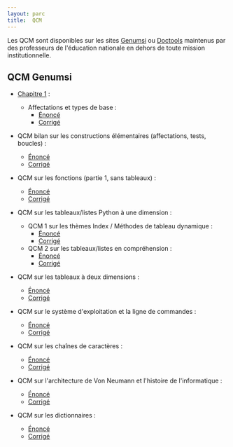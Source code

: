 ```yaml
---
layout: parc
title:  QCM
---
```



Les QCM sont disponibles sur les sites [Genumsi](https://genumsi.inria.fr)  ou [Doctools](http://https://doctools.dgpad.net) maintenus par des professeurs de l'éducation nationale en dehors de toute mission institutionnelle. 


## QCM Genumsi 


* [Chapitre 1](chapitre1.md) :
    * Affectations et types de base :
      * [Énoncé](https://genumsi.inria.fr/qcm.php?h=e74b6446b2fb9380f06fe87ff3289bf4>)
      * [Corrigé](https://genumsi.inria.fr/qcm-corrige.php?cle=MTg7MTExOzEzNTsxMjE7MTM4MjsxMzgz>)

* QCM bilan sur les constructions élémentaires (affectations, tests, boucles) :
    * [Énoncé](https://genumsi.inria.fr/qcm.php?h=74f0a61998145ab12b8d2824c13d1e1a)
    * [Corrigé](https://genumsi.inria.fr/qcm-corrige.php?cle=MTg7MTk7MjM7MjQ7MjU7MjY7Mjc7NDQ7NDU7NDY7NTQ7MTIxOzEzNjsxNDA7MTgyOzIxMjszNjY7MzgzOzM4NDszODU=)

* QCM sur les fonctions (partie 1, sans tableaux) :
    * [Énoncé](https://genumsi.inria.fr/qcm.php?h=b8fc2a0db42e73eb293891e24c349d08)
    * [Corrigé](https://genumsi.inria.fr/qcm-corrige.php?cle=NDE7NDI7NDM7NDg7NTQ7MTM4OzE3ODsyMDU7MjA5OzIxMjsyMTM7MzAwOzM4MjszOTg7NDkzOzQ5NDs0OTU=)

* QCM sur les tableaux/listes Python à une dimension :
    * QCM 1 sur les thèmes Index / Méthodes de tableau dynamique :
        *  [Énoncé](https://genumsi.inria.fr/qcm.php?h=45405b2f41716ea7ea773a4e3d3f7177)
        *  [Corrigé](https://genumsi.inria.fr/qcm-corrige.php?cle=Mjg7MTE1OzE0NTsxNDY7Mjc1OzI3ODsyNzk7MzI0OzQ2Njs0NzA7MTM2MTsxMzc0OzEzOTE7MTM5MjsxMzkzOzEzOTQ7MTM5NTsxMzk2OzE0Mjc=)
    * QCM 2 sur les tableaux/listes en compréhension :
        *  [Énoncé](https://genumsi.inria.fr/qcm.php?h=66f6a8ff3099844f78f411bd489183ba)
        *  [Corrigé](https://genumsi.inria.fr/qcm-corrige.php?cle=MTE4OzExOTsxNDE7MTQ3OzIxNzsyNjY7Mjc2OzMwMjszMDY7MzIzOzMyNTszMjY7NDMxOzQzMjs0MzM7NDM0OzQzNTs0MzY7NDM3OzQ0MDsxMzc2)

* QCM sur les tableaux à deux dimensions :
    * [Énoncé](https://genumsi.inria.fr/qcm.php?h=24a7b78df2ca32192ec7ef53f5d7b6b5)
    * [Corrigé](https://genumsi.inria.fr/qcm-corrige.php?cle=MTUwOzI3MjsyNzM7Mjc0OzMxMjszMzk7Mzk5OzQyNjs0Njc7NDcxOzEzMzA7MTM3NjsxNDI4OzE0Mjk=)

* QCM sur le système d'exploitation et la ligne de commandes : 
    * [Énoncé](https://genumsi.inria.fr/qcm.php?h=629a91f29647762dda098d895fcb2d33)
    * [Corrigé](https://genumsi.inria.fr/qcm-corrige.php?cle=MTA7MTI3OzIzMTsyMzI7MzY5OzQxNjs0MTc7NDE4OzQxOTs0MjA7NDIyOzQyNDs0NDM7NDQ0OzQ4NDs0ODc7NDg4OzQ4OTsxMjUwOzEzMjc7MTMzMjsxMzQ4)


* QCM sur les chaînes de caractères :
    * [Énoncé](https://genumsi.inria.fr/qcm.php?h=93a256eb3c0dfe07ee905c31cda86ab6)
    * [Corrigé](https://genumsi.inria.fr/qcm-corrige.php?cle=MTk2OzM2ODs0NjE7MTM1NTsxNDE1OzE0MTY7MTQxNzsxNDE4OzE0MTk7MTQ1NzsxNDgx)

* QCM sur l'architecture de Von Neumann et l'histoire de l'informatique :
    * [Énoncé](https://genumsi.inria.fr/qcm.php?h=caeabd1b53486bab12353bf123440254)
    * [Corrigé](https://genumsi.inria.fr/qcm-corrige.php?cle=Mzs0Ozg7MzM7NDc7NTA7NTM7NTU7NTY7NTc7MTIzOzE1NjsyMjg7Mjg1OzI4NjsyODc7Mjg5OzI5MDsyOTE7MjkyOzI5MzszMjI7MzMwOzMzMTszMzI7MzMzOzMzNDszNjU7MzkwOzM5MTszOTU7NDI3OzQ4NjsxMzQyOzEzNTA7MTM2NjsxNDMwOzE0MzE7MTQzMjsxNDM0OzE0NDE7MTQ0OTsxNDUwOzE0NTE7MTQ1MzsxNDU0OzE0NTU7MTUyOA==)

* QCM sur les dictionnaires :
    * [Énoncé](https://genumsi.inria.fr/qcm.php?h=31354f43ef77d9869b4c25491040252d)
    * [Corrigé](https://genumsi.inria.fr/qcm-corrige.php?cle=MTQ4OzIxODsyNTg7Mjk3OzI5ODsyOTk7MzA0OzMzODszNTA7MzUxOzM1MjszNTQ7MTMzMTsxMzM4OzEzNTk7MTM3NTsxNDY4)